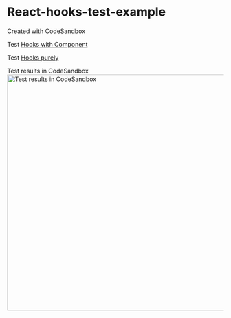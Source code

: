 # React-hooks-test-example

Created with CodeSandbox

Test [Hooks with Component](https://codesandbox.io/s/silent-cloud-7m3sk?file=/src/__tests__/TodoList-test.js)

Test [Hooks purely](https://codesandbox.io/s/silent-cloud-7m3sk?file=/src/__tests__/useToggleSelectionSet-test.js)

Test results in CodeSandbox
<br>
<img width="550" alt="Test results in CodeSandbox" src="https://user-images.githubusercontent.com/52427478/110550734-0c7a2980-80e9-11eb-83f8-651bcc85d5d6.png">
